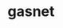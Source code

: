 ---
title: "gasnet"
layout: cache
categories: [package, develop-2024-01-28]
meta: {"versions": ["2023.9.0"], "compilers": ["gcc@=11.4.0", "gcc@=9.4.0", "oneapi@=2024.0.0"], "oss": ["ubuntu20.04", "ubuntu22.04"], "platforms": ["linux"], "targets": ["neoverse_v1", "neoverse_v2", "ppc64le", "x86_64_v3"], "stacks": ["e4s", "e4s-neoverse-v2", "e4s-neoverse_v1", "e4s-oneapi", "e4s-power", "e4s-rocm-external", "root"], "num_specs": 9, "num_specs_by_stack": {"root": 9, "e4s-neoverse_v1": 1, "e4s-power": 1, "e4s": 3, "e4s-rocm-external": 2, "e4s-neoverse-v2": 1, "e4s-oneapi": 1}}
spec_details: [{"hash": "qbdhdt3cyh4knkcpdyirvf24bt23dbgr", "compiler": "gcc@=11.4.0", "versions": ["2023.9.0"], "os": "ubuntu20.04", "platform": "linux", "target": "neoverse_v1", "variants": ["build_system=generic", "conduits=smp", "~cuda", "~debug", "~level_zero", "~rocm"], "stacks": ["root", "e4s-neoverse_v1"], "size": "-", "tarball": "https://binaries.spack.io/releases/develop-2024-01-28/build_cache/linux-ubuntu20.04-neoverse_v1/gcc-11.4.0/gasnet-2023.9.0/linux-ubuntu20.04-neoverse_v1-gcc-11.4.0-gasnet-2023.9.0-qbdhdt3cyh4knkcpdyirvf24bt23dbgr.spack"}, {"hash": "ys2azjjk6u4xvt2s6ca6v2yv26lukifg", "compiler": "gcc@=9.4.0", "versions": ["2023.9.0"], "os": "ubuntu20.04", "platform": "linux", "target": "ppc64le", "variants": ["build_system=generic", "conduits=smp", "~cuda", "~debug", "~level_zero", "~rocm"], "stacks": ["e4s-power", "root"], "size": "-", "tarball": "https://binaries.spack.io/releases/develop-2024-01-28/build_cache/linux-ubuntu20.04-ppc64le/gcc-9.4.0/gasnet-2023.9.0/linux-ubuntu20.04-ppc64le-gcc-9.4.0-gasnet-2023.9.0-ys2azjjk6u4xvt2s6ca6v2yv26lukifg.spack"}, {"hash": "5lm7oyuwpd7tfprqy4xwrpdbspej74en", "compiler": "gcc@=11.4.0", "versions": ["2023.9.0"], "os": "ubuntu20.04", "platform": "linux", "target": "x86_64_v3", "variants": ["amdgpu_target=gfx908", "build_system=generic", "conduits=smp", "~cuda", "~debug", "~level_zero", "+rocm"], "stacks": ["e4s", "root"], "size": "-", "tarball": "https://binaries.spack.io/releases/develop-2024-01-28/build_cache/linux-ubuntu20.04-x86_64_v3/gcc-11.4.0/gasnet-2023.9.0/linux-ubuntu20.04-x86_64_v3-gcc-11.4.0-gasnet-2023.9.0-5lm7oyuwpd7tfprqy4xwrpdbspej74en.spack"}, {"hash": "ud627sr6tfmbshpwyq7njt7dj6dfb63x", "compiler": "gcc@=11.4.0", "versions": ["2023.9.0"], "os": "ubuntu20.04", "platform": "linux", "target": "x86_64_v3", "variants": ["build_system=generic", "conduits=smp", "~cuda", "~debug", "~level_zero", "~rocm"], "stacks": ["e4s", "root"], "size": "-", "tarball": "https://binaries.spack.io/releases/develop-2024-01-28/build_cache/linux-ubuntu20.04-x86_64_v3/gcc-11.4.0/gasnet-2023.9.0/linux-ubuntu20.04-x86_64_v3-gcc-11.4.0-gasnet-2023.9.0-ud627sr6tfmbshpwyq7njt7dj6dfb63x.spack"}, {"hash": "n62zylyatbgnglkhblgr4lqtofz2jy5d", "compiler": "gcc@=11.4.0", "versions": ["2023.9.0"], "os": "ubuntu20.04", "platform": "linux", "target": "x86_64_v3", "variants": ["amdgpu_target=gfx908", "build_system=generic", "conduits=smp", "~cuda", "~debug", "~level_zero", "+rocm"], "stacks": ["root", "e4s-rocm-external"], "size": "-", "tarball": "https://binaries.spack.io/releases/develop-2024-01-28/build_cache/linux-ubuntu20.04-x86_64_v3/gcc-11.4.0/gasnet-2023.9.0/linux-ubuntu20.04-x86_64_v3-gcc-11.4.0-gasnet-2023.9.0-n62zylyatbgnglkhblgr4lqtofz2jy5d.spack"}, {"hash": "cg5frmlwmrwmdmi6poy4kh37qoqriqwy", "compiler": "gcc@=11.4.0", "versions": ["2023.9.0"], "os": "ubuntu20.04", "platform": "linux", "target": "x86_64_v3", "variants": ["amdgpu_target=gfx90a", "build_system=generic", "conduits=smp", "~cuda", "~debug", "~level_zero", "+rocm"], "stacks": ["root", "e4s-rocm-external"], "size": "-", "tarball": "https://binaries.spack.io/releases/develop-2024-01-28/build_cache/linux-ubuntu20.04-x86_64_v3/gcc-11.4.0/gasnet-2023.9.0/linux-ubuntu20.04-x86_64_v3-gcc-11.4.0-gasnet-2023.9.0-cg5frmlwmrwmdmi6poy4kh37qoqriqwy.spack"}, {"hash": "uwksmp6esvmlgqyxfqaamvgbyt34xc7y", "compiler": "gcc@=11.4.0", "versions": ["2023.9.0"], "os": "ubuntu20.04", "platform": "linux", "target": "x86_64_v3", "variants": ["amdgpu_target=gfx90a", "build_system=generic", "conduits=smp", "~cuda", "~debug", "~level_zero", "+rocm"], "stacks": ["e4s", "root"], "size": "-", "tarball": "https://binaries.spack.io/releases/develop-2024-01-28/build_cache/linux-ubuntu20.04-x86_64_v3/gcc-11.4.0/gasnet-2023.9.0/linux-ubuntu20.04-x86_64_v3-gcc-11.4.0-gasnet-2023.9.0-uwksmp6esvmlgqyxfqaamvgbyt34xc7y.spack"}, {"hash": "tyh2dqdvs7bnlrpvd4e4oqblqsk5be6r", "compiler": "gcc@=11.4.0", "versions": ["2023.9.0"], "os": "ubuntu22.04", "platform": "linux", "target": "neoverse_v2", "variants": ["build_system=generic", "conduits=smp", "~cuda", "~debug", "~level_zero", "~rocm"], "stacks": ["e4s-neoverse-v2", "root"], "size": "-", "tarball": "https://binaries.spack.io/releases/develop-2024-01-28/build_cache/linux-ubuntu22.04-neoverse_v2/gcc-11.4.0/gasnet-2023.9.0/linux-ubuntu22.04-neoverse_v2-gcc-11.4.0-gasnet-2023.9.0-tyh2dqdvs7bnlrpvd4e4oqblqsk5be6r.spack"}, {"hash": "wwtapdxt45qgtgvdawabxeac7aym7erv", "compiler": "oneapi@=2024.0.0", "versions": ["2023.9.0"], "os": "ubuntu22.04", "platform": "linux", "target": "x86_64_v3", "variants": ["build_system=generic", "conduits=smp", "~cuda", "~debug", "~level_zero", "~rocm"], "stacks": ["root", "e4s-oneapi"], "size": "-", "tarball": "https://binaries.spack.io/releases/develop-2024-01-28/build_cache/linux-ubuntu22.04-x86_64_v3/oneapi-2024.0.0/gasnet-2023.9.0/linux-ubuntu22.04-x86_64_v3-oneapi-2024.0.0-gasnet-2023.9.0-wwtapdxt45qgtgvdawabxeac7aym7erv.spack"}]
---